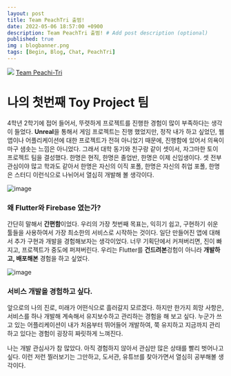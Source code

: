 ```yaml
---
layout: post
title: Team PeachTri 출범!
date: 2022-05-06 18:57:00 +0900
description: Team PeachTri 출범! # Add post description (optional)
published: true
img : blogbanner.png
tags: [Begin, Blog, Chat, PeachTri]
---
```


![](https://velog.velcdn.com/images/redforest/post/79add184-c6d2-4425-843a-6906d192544e/image.png)
[Team Peachi-Tri](https://potent-evening-bdf.notion.site/Dashboard-a5977105c60d4744a5b58b4e9487f43d)
# 나의 첫번째 Toy Project 팀
4학년 2학기에 접어 들어서, 뚜렷하게 프로젝트를 진행한 경험이 많이 부족하다는 생각이 들었다. **Unreal**을 통해서 게임 프로젝트는 진행 했었지만, 정작 내가 하고 싶었던, 웹앱이나 어플리케이션에 대한 프로젝트가 전혀 아니었기 때문에, 진행함에 있어서 의욕이 마구 샘솟는 느낌은 아니었다. 그래서 대학 동기와 친구랑 같이 셋이서, 자그마한 토이 프로젝트 팀을 결성했다. 한명은 현직, 한명은 졸업반, 한명은 이제 신입생이다. 셋 전부 관심이야 많고 학과도 같아서 한명은 자신의 이직 포폴, 한명은 자신의 취업 포폴, 한명은 스터디 이런식으로 나뉘어서 열심히 개발해 볼 생각이다.

![image](https://user-images.githubusercontent.com/74250270/167131497-3899a672-edeb-4579-b0eb-49be4f740dff.png)
### 왜 Flutter와 Firebase 였는가?
간단히 말해서 **간편함**이었다. 우리의 가장 첫번째 목표는, 익히기 쉽고, 구현하기 쉬운 툴들을 사용하여서 가장 최소한의 서비스로 시작하는 것이다. 일단 만들어진 앱에 대해서 추가 구현과 개발을 경험해보자는 생각이었다. 너무 기획단에서 커져버리면, 진이 빠지고, 프로젝트가 중도에 퍼져버린다. 우리는 Flutter를 **건드려본**겅험이 아니라 **개발하고, 배포해본** 경험을 하고 싶었다. 

![image](https://user-images.githubusercontent.com/74250270/167131594-52f96669-3b56-4655-bf45-d1ce87a6aeef.png)
### 서비스 개발을 경험하고 싶다.
앞으로의 나의 진로, 미래가 어떤식으로 흘러갈지 모르겠다. 하지만 한가지 희망 사항은, 서비스를 하나 개발해 계속해서 유지보수하고 관리하는 경험을 해 보고 싶다. 누군가 쓰고 있는 어플리케이션이 내가 처음부터 뛰어들어 개발하여, 쭉 유지하고 지금까지 관리하고 있다는 경험이 굉장히 짜릿하게 느껴진다.

나는 개발 관심사가 참 많았다. 아직 경험하지 않아서 관심만 많은 상태를 빨리 벗어나고 싶다. 이런 저런 찔러보기는 그만하고, 도서관, 유튜브를 찾아가면서 열심히 공부해볼 생각이다.

